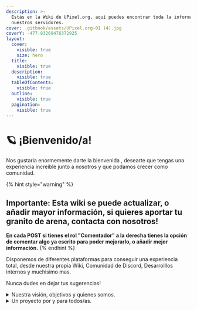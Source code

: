 ```yaml
---
description: >-
  Estás en la Wiki de UPixel.org, aquí puedes encontrar toda la información de
  nuestros servidores.
cover: .gitbook/assets/UPixel.org-01 (4).jpg
coverY: -477.83269476372925
layout:
  cover:
    visible: true
    size: hero
  title:
    visible: true
  description:
    visible: true
  tableOfContents:
    visible: true
  outline:
    visible: true
  pagination:
    visible: true
---
```


# 🪐 ¡Bienvenido/a!

Nos gustaria enormemente darte la bienvenida , desearte que tengas una experiencia increible junto a nosotros y que podamos crecer como comunidad.

{% hint style="warning" %}
## Important&#x65;**: Esta wiki se puede actualizar, o añadir mayor información, si quieres aportar tu granito de arena, contacta con nosotros!**

**En cada POST si tienes el rol "Comentador" a la derecha tienes la opción de comentar algo ya escrito para poder mejorarlo, o añadir mejor información.**
{% endhint %}

Disponemos de diferentes plataformas para conseguir una experiencia total, desde nuestra propia Wiki, Comunidad de Discord, Desarrolllos internos y muchisimo mas.

Nunca dudes en dejar tus sugerencias!

<details>

<summary>Nuestra visión, objetivos y quienes somos.</summary>

Llevamos administrando servidores de Pixelmon desde el 2021, y nuestra principal visión siempre fue un espacio seguro, donde no importe quien seas, como seas o tu pasado, presente o futuro.

Nuestro principal objetivo siempre fue romper barreras que cualquier juego de Pokemon tiene, tales como la edicion para el competitivo, generar nuevos sistemas de captura, y una larga lista, que busca forjar nuestra propia identidad.

Somos un grupo de voluntarios y voluntarias que con nuestras ideas y trabajo diario, poco a poco buscamos disfrutar creando algo novedoso para la comunidad.

</details>

<details>

<summary>Un proyecto por y para todos/as.</summary>

Si eres una persona con imaginacion, que ama el mundo Pokémon y en general con ganas de aportar tu granito de arena, hay muchisimas formas de hacerlo, puedes ponerte en contacto con nosotros y ayudarnos con el proyecto en el area que consideres que es la mejor para ti.

</details>

